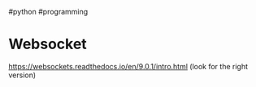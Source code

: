 #python #programming

# Websocket
https://websockets.readthedocs.io/en/9.0.1/intro.html
(look for the right version)
